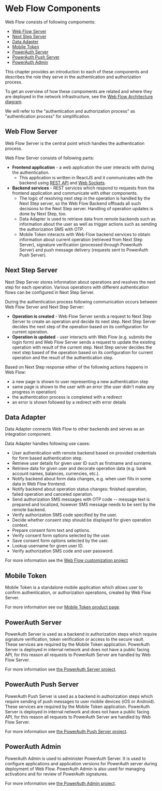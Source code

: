 # Web Flow Components

Web Flow consists of following compoments:
- [Web Flow Server](#web-flow-server)
- [Next Step Server](#next-step-server)
- [Data Adapter](#data-adapter)
- [Mobile Token](#mobile-token)
- [PowerAuth Server](#powerauth-server)
- [PowerAuth Push Server](#powerauth-push-server)
- [PowerAuth Admin](#powerauth-admin)

This chapter provides an introduction to each of these components and describes the role they serve in the authentication and authorization process.

To get an overview of how these compoments are related and where they are deployed in the network infrastructure, see the [Web Flow Architecture diagram](./Web-Flow-Architecture.md).

We will refer to the "authentication and authorization process" as "authentication process" for simplification.

## Web Flow Server

Web Flow Server is the central point which handles the authentication process.

Web Flow Server consists of following parts:
- **Frontend application** - a web application the user interacts with during the authentication.
  - This application is written in ReactJS and it communicates with the backend using [REST API](./Web-Flow-REST-API-Reference.md) and [Web Sockets](./Web-Socket-Communication-Protocol.md).
- **Backend services** - REST services which respond to requests from the frontend application and communicate with other components.
  - The logic of resolving next step in the operation is handled by the Next Step server, so the Web Flow Backend offloads all such decisions to the Next Step server. Handling of operation updates is done by Next Step, too.
  - Data Adapter is used to retrieve data from remote backends such as information about the user as well as trigger actions such as sending the authorization SMS with OTP.
  - Mobile Token interacts with Web Flow backend services to obtain information about current operation (retrieved from Next Step Server), signature verification (processed through PowerAuth Server) and push message delivery (requests sent to PowerAuth Push Server).

## Next Step Server

Next Step Server stores information about operations and resolves the next step for each operation. Various operations with different authentication flows can be configured in Next Step Server.

During the authentication process following communication occurs between Web Flow Server and Next Step Server:
- **Operation is created** - Web Flow Server sends a request to Next Step Server to create an operation and decide its next step. Next Step Server decides the next step of the operation based on its configuration for current operation.
- **Operation is updated** - user interacts with Web Flow (e.g. submits the login form) and Web Flow Server sends a request to update the existing operation with result of the current step. Next Step server decides the next step based of the operation based on its configuration for current operation and the result of the authentication step.

Based on Next Step response either of the following actions happens in Web Flow:
- a new page is shown to user representing a new authentication step
- same page is shown to the user with an error (the user didn't make any progress in operation)
- the authentication process is completed with a redirect
- an error is shown followed by a redirect with error details

## Data Adapter

Data Adapter connects Web Flow to other backends and serves as an integration component.

Data Adapter handles following use cases:

* User authentication with remote backend based on provided credentials for form based authentication step.
* Retrieve user details for given user ID such as firstname and surname.
* Retrieve data for given user and decorate operation data (e.g. bank account names, balances, currencies, etc.).
* Notify backend about form data changes, e.g. when user fills in some data in Web Flow frontend.
* Notify backend about operation status changes: finished operation, failed operation and canceled operation.
* Send authorization SMS messages with OTP code -- message text is prepared and localized, however SMS message needs to be sent by the remote backend.
* Verify authorization SMS code specified by the user.
* Decide whether consent step should be displayed for given operation context.
* Prepare consent form text and options. 
* Verify consent form options selected by the user.
* Save consent form options selected by the user.
* Lookup username for given user ID.
* Verify authorization SMS code and user password.

For more information see the [Web Flow customization project](https://github.com/wultra/powerauth-webflow-customization)

## Mobile Token

Mobile Token is a standalone mobile application which allows user to confirm authentication, or authorization operations, created by Web Flow Server. 

For more information see our [Mobile Token product page](https://www.wultra.com/product/powerauth-mobile-token).

## PowerAuth Server

PowerAuth Server is used as a backend in authorization steps which require signature verification, token verification or access to the secure vault. These services are required by the Mobile Token application. PowerAuth Server is deployed in internal network and does not have a public facing API, for this reason all requests to PowerAuth Server are handled by Web Flow Server.

For more information see [the PowerAuth Server project](https://github.com/wultra/powerauth-server).

## PowerAuth Push Server

PowerAuth Push Server is used as a backend in authorization steps which require sending of push messages to user mobile devices (iOS or Android). These services are required by the Mobile Token application. PowerAuth Server is deployed in internal network and does not have a public facing API, for this reason all requests to PowerAuth Server are handled by Web Flow Server.

For more information see [the PowerAuth Push Server project](https://github.com/wultra/powerauth-push-server).

## PowerAuth Admin

PowerAuth Admin is used to administer PowerAuth Server. It is used to configure applications and application versions for PowerAuth server during deployment of Web Flow. PowerAuth Admin is also used for managing activations and for review of PowerAuth signatures.

For more information see [the PowerAuth Admin project](https://github.com/wultra/powerauth-admin).
